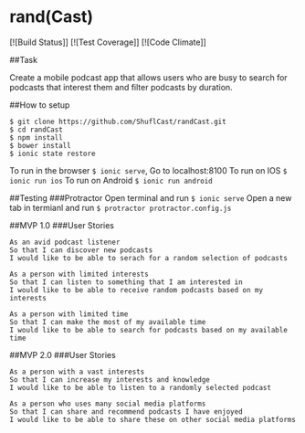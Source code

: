 rand(Cast)
===========
[![Build Status]] [![Test Coverage]] [![Code Climate]]

##Task

Create a mobile podcast app that allows users who are busy to search for podcasts that interest them and filter podcasts by duration.

##How to setup

````
$ git clone https://github.com/ShuflCast/randCast.git
$ cd randCast
$ npm install
$ bower install
$ ionic state restore
````
To run in the browser `$ ionic serve`, Go to localhost:8100
To run on IOS `$ ionic run ios`
To run on Android `$ ionic run android`

##Testing
###Protractor
Open terminal and run `$ ionic serve`
Open a new tab in termianl and run `$ protractor protractor.config.js`

##MVP 1.0
###User Stories

````
As an avid podcast listener
So that I can discover new podcasts
I would like to be able to serach for a random selection of podcasts
````

````
As a person with limited interests
So that I can listen to something that I am interested in
I would like to be able to receive random podcasts based on my interests
````

````
As a person with limited time
So that I can make the most of my available time
I would like to be able to search for podcasts based on my available time
````

##MVP 2.0
###User Stories

````
As a person with a vast interests
So that I can increase my interests and knowledge
I would like to be able to listen to a randomly selected podcast
````

````
As a person who uses many social media platforms
So that I can share and recommend podcasts I have enjoyed
I would like to be able to share these on other social media platforms
````

